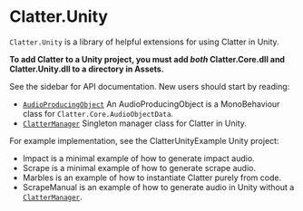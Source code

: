 # Clatter.Unity

`Clatter.Unity` is a library of helpful extensions for using Clatter in Unity. 

**To add Clatter to a Unity project, you must add *both* Clatter.Core.dll and Clatter.Unity.dll to a directory in Assets.**

See the sidebar for API documentation. New users should start by reading:

- [`AudioProducingObject`](AudioProducingObject.md) An AudioProducingObject is a MonoBehaviour class for `Clatter.Core.AudioObjectData`.
- [`ClatterManager`](ClatterManager.md) Singleton manager class for Clatter in Unity.

For example implementation, see the ClatterUnityExample Unity project:

- Impact is a minimal example of how to generate impact audio.
- Scrape is a minimal example of how to generate scrape audio.
- Marbles is an example of how to instantiate Clatter purely from code.
- ScrapeManual is an example of how to generate audio in Unity without a [`ClatterManager`](ClatterManager.md).
